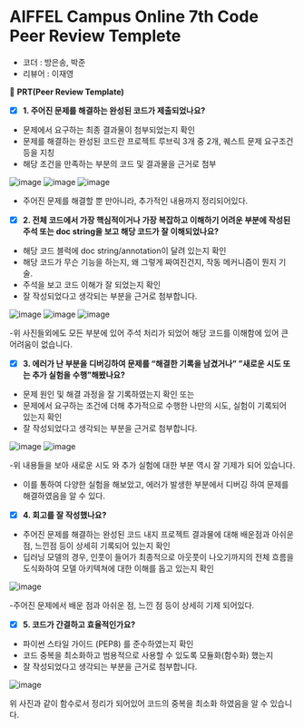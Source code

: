 # AIFFEL Campus Online 7th Code Peer Review Templete

- 코더 : 방은송, 박준
- 리뷰어 : 이재영



🔑 **PRT(Peer Review Template)**

- [x] **1. 주어진 문제를 해결하는 완성된 코드가 제출되었나요?**
- 문제에서 요구하는 최종 결과물이 첨부되었는지 확인
- 문제를 해결하는 완성된 코드란 프로젝트 루브릭 3개 중 2개,
퀘스트 문제 요구조건 등을 지칭
- 해당 조건을 만족하는 부분의 코드 및 결과물을 근거로 첨부


![image](https://github.com/youungg/AIFFEL_BESong/assets/149548911/1257ff75-ee9a-45bd-9527-e53da409b653)
![image](https://github.com/youungg/AIFFEL_BESong/assets/149548911/e8bb38b8-f0aa-41ab-a8da-481e66637714)
![image](https://github.com/youungg/AIFFEL_BESong/assets/149548911/04521ecc-afa3-469e-b00f-f03e6eb999dc)


- 주어진 문제를 해결할 뿐 만아니라, 추가적인 내용까지 정리되어있다.


- [x] **2. 전체 코드에서 가장 핵심적이거나 가장 복잡하고 이해하기 어려운 부분에 작성된
주석 또는 doc string을 보고 해당 코드가 잘 이해되었나요?**
- 해당 코드 블럭에 doc string/annotation이 달려 있는지 확인
- 해당 코드가 무슨 기능을 하는지, 왜 그렇게 짜여진건지, 작동 메커니즘이 뭔지 기술.
- 주석을 보고 코드 이해가 잘 되었는지 확인
- 잘 작성되었다고 생각되는 부분을 근거로 첨부합니다.


![image](https://github.com/youungg/AIFFEL_BESong/assets/149548911/b30f152f-d5af-416e-9bc4-975bda4956ad)
![image](https://github.com/youungg/AIFFEL_BESong/assets/149548911/f5eeb6df-b045-4251-8312-f9056c93df3a)
![image](https://github.com/youungg/AIFFEL_BESong/assets/149548911/00a1831a-6a65-4c25-8a2a-71aadb843f6d)


-위 사진들외에도 모든 부분에 있어 주석 처리가 되었어 해당 코드를 이해함에 있어 큰 어려움이 없습니다.


- [x] **3. 에러가 난 부분을 디버깅하여 문제를 “해결한 기록을 남겼거나”
”새로운 시도 또는 추가 실험을 수행”해봤나요?**
- 문제 원인 및 해결 과정을 잘 기록하였는지 확인 또는
- 문제에서 요구하는 조건에 더해 추가적으로 수행한 나만의 시도,
실험이 기록되어 있는지 확인
- 잘 작성되었다고 생각되는 부분을 근거로 첨부합니다.


![image](https://github.com/youungg/AIFFEL_BESong/assets/149548911/28e86b41-d436-4325-b4dd-960cc46cd936)
![image](https://github.com/youungg/AIFFEL_BESong/assets/149548911/891cee73-c42f-47f6-b5a0-caec153548d8)


-위 내용들을 보아 새로운 시도 와 추가 실험에 대한 부분 역시 잘 기제가 되어 있습니다.
- 이를 통하여 다양한 실험을 해보았고, 에러가 발생한 부분에서 디버깅 하여 문제를 해결하였음을 알 수 있다. 


- [x] **4. 회고를 잘 작성했나요?**
- 주어진 문제를 해결하는 완성된 코드 내지 프로젝트 결과물에 대해
배운점과 아쉬운점, 느낀점 등이 상세히 기록되어 있는지 확인
- 딥러닝 모델의 경우,
인풋이 들어가 최종적으로 아웃풋이 나오기까지의 전체 흐름을 도식화하여
모델 아키텍쳐에 대한 이해를 돕고 있는지 확인


![image](https://github.com/youungg/AIFFEL_BESong/assets/149548911/d8ea539b-fe04-423a-a60d-3e66ff7bb197)


-주어진 문제에서 배운 점과 아쉬운 점, 느낀 점 등이 상세히 기제 되어있다.


- [x] **5. 코드가 간결하고 효율적인가요?**
- 파이썬 스타일 가이드 (PEP8) 를 준수하였는지 확인
- 코드 중복을 최소화하고 범용적으로 사용할 수 있도록 모듈화(함수화) 했는지
- 잘 작성되었다고 생각되는 부분을 근거로 첨부합니다.


![image](https://github.com/youungg/AIFFEL_BESong/assets/149548911/295873c0-56b9-4087-92b9-c87b2072874b)


위 사진과 같이 함수로서 정리가 되어있어 코드의 중복을 최소화 하였음을 알 수 있습니다.
